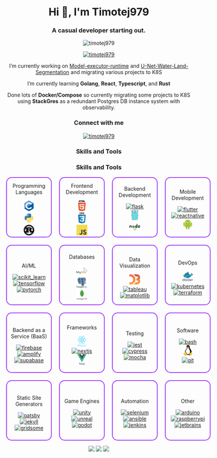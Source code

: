 <h1 align="center">Hi 👋, I'm Timotej979</h1>
<h3 align="center">A casual developer starting out.</h3>

<p align="center"> <img src="https://komarev.com/ghpvc/?username=timotej979&label=Profile%20views&color=0e75b6&style=flat" alt="timotej979" /> </p>

<p align="center"> <a href="https://github.com/ryo-ma/github-profile-trophy"><img src="https://github-profile-trophy.vercel.app/?username=timotej979&theme=tokyonight&row=3&column=3" alt="timotej979" /></a> </p>

<p align="center">I’m currently working on <a href="https://github.com/Timotej979/Model-executor-runtime">Model-executor-runtime</a> and <a href="https://github.com/Timotej979/U-Net-Water-Land-Segmentation">U-Net-Water-Land-Segmentation</a> and migrating various projects to K8S</p>

<p align="center">I’m currently learning <strong>Golang</strong>, <strong>React</strong>, <strong>Typescript</strong>, and <strong>Rust</strong></p>
<p align="center">Done lots of <strong>Docker/Compose</strong> so currently migrating some projects to K8S using <strong>StackGres</strong> as a redundant Postgres DB instance system with observability.</p>

<h3 align="center">Connect with me</h3>
<p align="center">
<a href="https://linkedin.com/in/timotej979" target="blank"><img align="center" src="https://raw.githubusercontent.com/rahuldkjain/github-profile-readme-generator/master/src/images/icons/Social/linked-in-alt.svg" alt="timotej979" height="30" width="40" /></a>
</p>

<h3 align="center">Skills and Tools</h3>

<h3 align="center">Skills and Tools</h3>

<div style="display: grid; grid-template-columns: repeat(4, 1fr); gap: 20px; justify-items: center; margin: 0 auto; max-width: 800px;">

  <div style="border: 2px solid #9b30ff; border-radius: 15px; padding: 10px; text-align: center; width: 100px; height: 140px; display: flex; flex-direction: column; align-items: center; justify-content: center;">
    <p>Programming Languages</p>
    <a href="https://www.cprogramming.com/" target="_blank" rel="noreferrer">
      <img src="https://raw.githubusercontent.com/devicons/devicon/master/icons/c/c-original.svg" alt="c" width="30" height="30"/>
    </a>
    <a href="https://www.python.org" target="_blank" rel="noreferrer">
      <img src="https://raw.githubusercontent.com/devicons/devicon/master/icons/python/python-original.svg" alt="python" width="30" height="30"/>
    </a>
    <a href="https://www.rust-lang.org" target="_blank" rel="noreferrer">
      <img src="https://raw.githubusercontent.com/devicons/devicon/master/icons/rust/rust-plain.svg" alt="rust" width="30" height="30"/>
    </a>
  </div>

  <div style="border: 2px solid #9b30ff; border-radius: 15px; padding: 10px; text-align: center; width: 100px; height: 140px; display: flex; flex-direction: column; align-items: center; justify-content: center;">
    <p>Frontend Development</p>
    <a href="https://www.w3.org/html/" target="_blank" rel="noreferrer">
      <img src="https://raw.githubusercontent.com/devicons/devicon/master/icons/html5/html5-original-wordmark.svg" alt="html5" width="30" height="30"/>
    </a>
    <a href="https://www.w3schools.com/css/" target="_blank" rel="noreferrer">
      <img src="https://raw.githubusercontent.com/devicons/devicon/master/icons/css3/css3-original-wordmark.svg" alt="css3" width="30" height="30"/>
    </a>
    <a href="https://developer.mozilla.org/en-US/docs/Web/JavaScript" target="_blank" rel="noreferrer">
      <img src="https://raw.githubusercontent.com/devicons/devicon/master/icons/javascript/javascript-original.svg" alt="javascript" width="30" height="30"/>
    </a>
  </div>

  <div style="border: 2px solid #9b30ff; border-radius: 15px; padding: 10px; text-align: center; width: 100px; height: 140px; display: flex; flex-direction: column; align-items: center; justify-content: center;">
    <p>Backend Development</p>
    <a href="https://flask.palletsprojects.com/" target="_blank" rel="noreferrer">
      <img src="https://www.vectorlogo.zone/logos/pocoo_flask/pocoo_flask-icon.svg" alt="flask" width="30" height="30"/>
    </a>
    <a href="https://golang.org" target="_blank" rel="noreferrer">
      <img src="https://raw.githubusercontent.com/devicons/devicon/master/icons/go/go-original.svg" alt="go" width="30" height="30"/>
    </a>
    <a href="https://nodejs.org" target="_blank" rel="noreferrer">
      <img src="https://raw.githubusercontent.com/devicons/devicon/master/icons/nodejs/nodejs-original-wordmark.svg" alt="nodejs" width="30" height="30"/>
    </a>
  </div>

  <div style="border: 2px solid #9b30ff; border-radius: 15px; padding: 10px; text-align: center; width: 100px; height: 140px; display: flex; flex-direction: column; align-items: center; justify-content: center;">
    <p>Mobile Development</p>
    <a href="https://flutter.dev/" target="_blank" rel="noreferrer">
      <img src="https://www.vectorlogo.zone/logos/flutterio/flutterio-icon.svg" alt="flutter" width="30" height="30"/>
    </a>
    <a href="https://reactnative.dev/" target="_blank" rel="noreferrer">
      <img src="https://reactnative.dev/img/header_logo.svg" alt="reactnative" width="30" height="30"/>
    </a>
    <a href="https://developer.android.com/" target="_blank" rel="noreferrer">
      <img src="https://raw.githubusercontent.com/devicons/devicon/master/icons/android/android-original.svg" alt="android" width="30" height="30"/>
    </a>
  </div>

  <div style="border: 2px solid #9b30ff; border-radius: 15px; padding: 10px; text-align: center; width: 100px; height: 140px; display: flex; flex-direction: column; align-items: center; justify-content: center;">
    <p>AI/ML</p>
    <a href="https://scikit-learn.org/" target="_blank" rel="noreferrer">
      <img src="https://upload.wikimedia.org/wikipedia/commons/0/05/Scikit_learn_logo_small.svg" alt="scikit_learn" width="30" height="30"/>
    </a>
    <a href="https://www.tensorflow.org/" target="_blank" rel="noreferrer">
      <img src="https://www.vectorlogo.zone/logos/tensorflow/tensorflow-icon.svg" alt="tensorflow" width="30" height="30"/>
    </a>
    <a href="https://pytorch.org/" target="_blank" rel="noreferrer">
      <img src="https://www.vectorlogo.zone/logos/pytorch/pytorch-icon.svg" alt="pytorch" width="30" height="30"/>
    </a>
  </div>

  <div style="border: 2px solid #9b30ff; border-radius: 15px; padding: 10px; text-align: center; width: 100px; height: 140px; display: flex; flex-direction: column; align-items: center; justify-content: center;">
    <p>Databases</p>
    <a href="https://www.mysql.com/" target="_blank" rel="noreferrer">
      <img src="https://raw.githubusercontent.com/devicons/devicon/master/icons/mysql/mysql-original-wordmark.svg" alt="mysql" width="30" height="30"/>
    </a>
    <a href="https://www.postgresql.org" target="_blank" rel="noreferrer">
      <img src="https://raw.githubusercontent.com/devicons/devicon/master/icons/postgresql/postgresql-original-wordmark.svg" alt="postgresql" width="30" height="30"/>
    </a>
    <a href="https://www.mongodb.com/" target="_blank" rel="noreferrer">
      <img src="https://raw.githubusercontent.com/devicons/devicon/master/icons/mongodb/mongodb-original-wordmark.svg" alt="mongodb" width="30" height="30"/>
    </a>
  </div>

  <div style="border: 2px solid #9b30ff; border-radius: 15px; padding: 10px; text-align: center; width: 100px; height: 140px; display: flex; flex-direction: column; align-items: center; justify-content: center;">
    <p>Data Visualization</p>
    <a href="https://d3js.org/" target="_blank" rel="noreferrer">
      <img src="https://raw.githubusercontent.com/devicons/devicon/master/icons/d3js/d3js-original.svg" alt="d3js" width="30" height="30"/>
    </a>
    <a href="https://www.tableau.com/" target="_blank" rel="noreferrer">
      <img src="https://www.vectorlogo.zone/logos/tableau/tableau-icon.svg" alt="tableau" width="30" height="30"/>
    </a>
    <a href="https://matplotlib.org/" target="_blank" rel="noreferrer">
      <img src="https://matplotlib.org/_static/images/logo2.svg" alt="matplotlib" width="30" height="30"/>
    </a>
  </div>

  <div style="border: 2px solid #9b30ff; border-radius: 15px; padding: 10px; text-align: center; width: 100px; height: 140px; display: flex; flex-direction: column; align-items: center; justify-content: center;">
    <p>DevOps</p>
    <a href="https://www.docker.com/" target="_blank" rel="noreferrer">
      <img src="https://raw.githubusercontent.com/devicons/devicon/master/icons/docker/docker-original-wordmark.svg" alt="docker" width="30" height="30"/>
    </a>
    <a href="https://kubernetes.io/" target="_blank" rel="noreferrer">
      <img src="https://www.vectorlogo.zone/logos/kubernetes/kubernetes-icon.svg" alt="kubernetes" width="30" height="30"/>
    </a>
    <a href="https://www.terraform.io/" target="_blank" rel="noreferrer">
      <img src="https://www.vectorlogo.zone/logos/terraformio/terraformio-icon.svg" alt="terraform" width="30" height="30"/>
    </a>
  </div>

  <div style="border: 2px solid #9b30ff; border-radius: 15px; padding: 10px; text-align: center; width: 100px; height: 140px; display: flex; flex-direction: column; align-items: center; justify-content: center;">
    <p>Backend as a Service (BaaS)</p>
    <a href="https://firebase.google.com/" target="_blank" rel="noreferrer">
      <img src="https://www.vectorlogo.zone/logos/firebase/firebase-icon.svg" alt="firebase" width="30" height="30"/>
    </a>
    <a href="https://aws.amazon.com/amplify/" target="_blank" rel="noreferrer">
      <img src="https://www.vectorlogo.zone/logos/amazon_amplify/amazon_amplify-icon.svg" alt="amplify" width="30" height="30"/>
    </a>
    <a href="https://supabase.io/" target="_blank" rel="noreferrer">
      <img src="https://www.vectorlogo.zone/logos/supabase/supabase-icon.svg" alt="supabase" width="30" height="30"/>
    </a>
  </div>

  <div style="border: 2px solid #9b30ff; border-radius: 15px; padding: 10px; text-align: center; width: 100px; height: 140px; display: flex; flex-direction: column; align-items: center; justify-content: center;">
    <p>Frameworks</p>
    <a href="https://reactjs.org/" target="_blank" rel="noreferrer">
      <img src="https://raw.githubusercontent.com/devicons/devicon/master/icons/react/react-original-wordmark.svg" alt="react" width="30" height="30"/>
    </a>
    <a href="https://nextjs.org/" target="_blank" rel="noreferrer">
      <img src="https://cdn.worldvectorlogo.com/logos/nextjs-2.svg" alt="nextjs" width="30" height="30"/>
    </a>
    <a href="https://vuejs.org/" target="_blank" rel="noreferrer">
      <img src="https://raw.githubusercontent.com/devicons/devicon/master/icons/vuejs/vuejs-original-wordmark.svg" alt="vuejs" width="30" height="30"/>
    </a>
  </div>

  <div style="border: 2px solid #9b30ff; border-radius: 15px; padding: 10px; text-align: center; width: 100px; height: 140px; display: flex; flex-direction: column; align-items: center; justify-content: center;">
    <p>Testing</p>
    <a href="https://jestjs.io/" target="_blank" rel="noreferrer">
      <img src="https://www.vectorlogo.zone/logos/jestjsio/jestjsio-icon.svg" alt="jest" width="30" height="30"/>
    </a>
    <a href="https://www.cypress.io/" target="_blank" rel="noreferrer">
      <img src="https://www.vectorlogo.zone/logos/cypressio/cypressio-icon.svg" alt="cypress" width="30" height="30"/>
    </a>
    <a href="https://mochajs.org/" target="_blank" rel="noreferrer">
      <img src="https://www.vectorlogo.zone/logos/mochajs/mochajs-icon.svg" alt="mocha" width="30" height="30"/>
    </a>
  </div>

  <div style="border: 2px solid #9b30ff; border-radius: 15px; padding: 10px; text-align: center; width: 100px; height: 140px; display: flex; flex-direction: column; align-items: center; justify-content: center;">
    <p>Software</p>
    <a href="https://www.gnu.org/software/bash/" target="_blank" rel="noreferrer">
      <img src="https://www.vectorlogo.zone/logos/gnu_bash/gnu_bash-icon.svg" alt="bash" width="30" height="30"/>
    </a>
    <a href="https://www.linux.org/" target="_blank" rel="noreferrer">
      <img src="https://raw.githubusercontent.com/devicons/devicon/master/icons/linux/linux-original.svg" alt="linux" width="30" height="30"/>
    </a>
    <a href="https://git-scm.com/" target="_blank" rel="noreferrer">
      <img src="https://www.vectorlogo.zone/logos/git-scm/git-scm-icon.svg" alt="git" width="30" height="30"/>
    </a>
  </div>

  <div style="border: 2px solid #9b30ff; border-radius: 15px; padding: 10px; text-align: center; width: 100px; height: 140px; display: flex; flex-direction: column; align-items: center; justify-content: center;">
    <p>Static Site Generators</p>
    <a href="https://www.gatsbyjs.com/" target="_blank" rel="noreferrer">
      <img src="https://www.vectorlogo.zone/logos/gatsbyjs/gatsbyjs-icon.svg" alt="gatsby" width="30" height="30"/>
    </a>
    <a href="https://jekyllrb.com/" target="_blank" rel="noreferrer">
      <img src="https://www.vectorlogo.zone/logos/jekyllrb/jekyllrb-icon.svg" alt="jekyll" width="30" height="30"/>
    </a>
    <a href="https://gridsome.org/" target="_blank" rel="noreferrer">
      <img src="https://www.vectorlogo.zone/logos/gridsome/gridsome-icon.svg" alt="gridsome" width="30" height="30"/>
    </a>
  </div>

  <div style="border: 2px solid #9b30ff; border-radius: 15px; padding: 10px; text-align: center; width: 100px; height: 140px; display: flex; flex-direction: column; align-items: center; justify-content: center;">
    <p>Game Engines</p>
    <a href="https://unity.com/" target="_blank" rel="noreferrer">
      <img src="https://www.vectorlogo.zone/logos/unity3d/unity3d-icon.svg" alt="unity" width="30" height="30"/>
    </a>
    <a href="https://www.unrealengine.com/" target="_blank" rel="noreferrer">
      <img src="https://www.vectorlogo.zone/logos/unrealengine/unrealengine-icon.svg" alt="unreal" width="30" height="30"/>
    </a>
    <a href="https://godotengine.org/" target="_blank" rel="noreferrer">
      <img src="https://www.vectorlogo.zone/logos/godotengine/godotengine-icon.svg" alt="godot" width="30" height="30"/>
    </a>
  </div>

  <div style="border: 2px solid #9b30ff; border-radius: 15px; padding: 10px; text-align: center; width: 100px; height: 140px; display: flex; flex-direction: column; align-items: center; justify-content: center;">
    <p>Automation</p>
    <a href="https://www.selenium.dev/" target="_blank" rel="noreferrer">
      <img src="https://www.vectorlogo.zone/logos/selenium/selenium-icon.svg" alt="selenium" width="30" height="30"/>
    </a>
    <a href="https://www.ansible.com/" target="_blank" rel="noreferrer">
      <img src="https://www.vectorlogo.zone/logos/ansible/ansible-icon.svg" alt="ansible" width="30" height="30"/>
    </a>
    <a href="https://jenkins.io/" target="_blank" rel="noreferrer">
      <img src="https://www.vectorlogo.zone/logos/jenkins/jenkins-icon.svg" alt="jenkins" width="30" height="30"/>
    </a>
  </div>

  <div style="border: 2px solid #9b30ff; border-radius: 15px; padding: 10px; text-align: center; width: 100px; height: 140px; display: flex; flex-direction: column; align-items: center; justify-content: center;">
    <p>Other</p>
    <a href="https://www.arduino.cc/" target="_blank" rel="noreferrer">
      <img src="https://cdn.worldvectorlogo.com/logos/arduino-1.svg" alt="arduino" width="30" height="30"/>
    </a>
    <a href="https://www.raspberrypi.org/" target="_blank" rel="noreferrer">
      <img src="https://www.vectorlogo.zone/logos/raspberrypi/raspberrypi-icon.svg" alt="raspberrypi" width="30" height="30"/>
    </a>
    <a href="https://www.jetbrains.com/pycharm/" target="_blank" rel="noreferrer">
      <img src="https://www.vectorlogo.zone/logos/jetbrains/jetbrains-icon.svg" alt="jetbrains" width="30" height="30"/>
    </a>
  </div>

</div>




<div align="center">
    <p style="display: inline-block;"><img src="https://github-readme-stats.vercel.app/api/top-langs?username=timotej979&show_icons=true&theme=tokyonight&locale=en&layout=compact" /></p>
    <p style="display: inline-block;"><img src="https://github-readme-stats.vercel.app/api?username=timotej979&show_icons=true&theme=tokyonight&locale=en" /></p>
    <p style="display: inline-block;"><img src="https://streak-stats.demolab.com/?user=Timotej979&theme=tokyonight" /></p>
</div>


